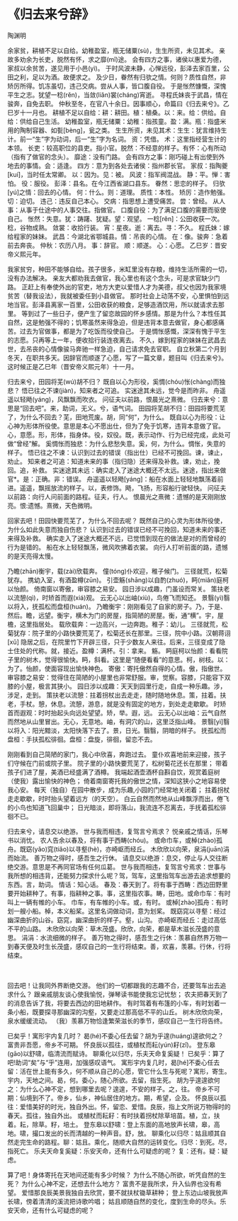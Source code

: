 <link href="../../css/style.css" rel="stylesheet" type="text/css" />

# 《归去来兮辞》

<span class="r">陶渊明

<div class="p">

余家贫，耕植不足以自给。幼稚盈室，瓶无储粟(sù)，生生所资，未见其术。
亲故多劝余为长吏，脱然有怀，求之靡(mǐ)途。
会有四方之事，诸侯以惠爱为德，家叔以余贫苦，遂见用于小邑(yì)。
于时风波未静，心惮远役，彭泽去家百里，公田之利，足以为酒。故便求之。
及少日，眷然有归欤之情。何则？质性自然，非矫厉所得。饥冻虽切，违己交病。尝从人事，皆口腹自役。
于是怅然慷慨，深愧平生之志。犹望一稔(rěn)，当敛(liǎn)裳(cháng)宵逝。
寻程氏妹丧于武昌，情在骏奔，自免去职。
仲秋至冬，在官八十余日。因事顺心，命篇曰《归去来兮》。乙巳岁十一月也。
<span class="comment">
耕植不足以自给：耕：耕田。植：植桑。以：来。给：供给。自给：供给自己生活。
幼稚盈室，瓶无储粟：幼稚：指孩童。盈：满。瓶：指盛米用的陶制容器、如甏[bèng]，瓮之类。
生生所资，未见其术：生生：犹言维持生计。前一“生”字为动词，后一“生”字为名词。
资：凭借。
术：这里指经营生计的本领。
长吏：较高职位的县吏。指小官。脱然：不经意的样子。有怀：心有所动（指有了做官的念头）。
靡途：没有门路。
会有四方之事：刚巧碰上有出使到外地去的事情。会：适逢。
四方：意为到各处去诸侯：指州郡长官。
家叔：指陶夔[kuí]，当时任太常卿。
以：因为。见：被。
风波：指军阀混战。
静：平。惮：害怕。
役：服役。
彭泽：县名。在今江西省湖口县东。
眷然：思恋的样子。
归欤[yú]之情：回去的心情。
何：什么。则：道理。
质性：本性。
矫厉：造作勉强。
切：迫切。
违己：违反自己本心。
交病：指思想上遭受痛苦。
尝：曾经。
从人事：从事于仕途中的人事交往。指做官。
口腹自役：为了满足口腹的需要而驱使自己。
怅然：失意。犹：踌躇、犹疑。望：观望。
一稔[rěn]：公田收获一次。稔，谷物成熟。
敛裳：收拾行装。
宵：星夜。逝：离去。寻：不久。
程氏妹：嫁给程家的妹妹。
武昌：今湖北省鄂城县。情：吊丧的心情。
在：像。骏奔：急着前去奔丧。
仲秋：农历八月。
事：辞官。
顺：顺遂。
心：心愿。
乙巳岁：晋安帝义熙元年。
</span>

<div class="translation">

我家贫穷，种田不能够自给。孩子很多，米缸里没有存粮，维持生活所需的一切，没有办法解决。
亲友大都劝我去做官，我心里也有这个念头，可是求官缺少门路。
正赶上有奉使外出的官吏，地方大吏以爱惜人才为美德，叔父也因为我家境贫苦（替我设法），我就被委任到小县做官。
那时社会上动荡不安，心里惧怕到远地当官。彭泽县离家一百里，公田收获的粮食，足够造酒饮用，所以就请求去那里。
等到过了一些日子，便产生了留恋故园的怀乡感情。那是为什么？本性任其自然，这是勉强不得的；饥寒虽然来得急迫，但是违背本意去做官，身心都感痛苦。过去为官做事，都是为了吃饭而役使自己。
于是惆怅感慨，深深有愧于平生的志愿。只再等上一年，便收拾行装连夜离去。
不久，嫁到程家的妹妹在武昌去世，去吊丧的心情像骏马奔驰一样急迫，自己请求免去官职。
自立秋第二个月到冬天，在职共多天。因辞官而顺遂了心愿，写了一篇文章，题目叫《归去来兮》。这时候正是乙巳年（晋安帝义熙元年）十一月。

</div>

归去来兮，田园将芜(wú)胡不归？
既自以心为形役，奚惆(chóu)怅(chàng)而独悲？
悟已往之不谏(jiàn)，知来者之可追。
实迷途其未远，觉今是而昨非。
舟遥遥以轻飏(yáng)，风飘飘而吹衣。
问征夫以前路，恨晨光之熹微。
<span class="comment">
归去来兮：意思是“回去吧”。来，助词，无义。兮，语气词。
田园将芜胡不归：田园将要荒芜了，为什么不回去？芜，田地荒废。胡，同“何”，为什么。
既自以心为形役：让心神为形体所役使。意思是本心不愿出仕，但为了免于饥寒，违背本意做了官。心，意愿。形，形体，指身体。役，奴役。既，表示动作、行为已经完成，此处可做“曾经”解。
奚惆怅而独悲：为什么悲愁失意。奚，何，为什么。惆怅，失意的样子。
悟已往之不谏：认识到过去的错误（指出仕）已经不可挽回。谏，谏止，劝止。
知来者之可追：知道未来的事（指归隐）还来得及补救。谏，劝止，挽回。追，补救。
实迷途其未远：确实走入了迷途大概还不太远。迷途，指出来做官*。是：正确。非：错误。
舟遥遥以轻飏[yáng]：船在水面上轻轻地飘荡着前进。遥遥，飘摇放流的样子。以，表修饰。飏，飞扬，形容船行驶轻快。
问征夫以前路：向行人问前面的路程。征夫，行人。
恨晨光之熹微：遗憾的是天刚刚放亮。恨:遗憾。熹微，天色微明。
</span>

<div class="translation">

回家去吧！田园快要荒芜了，为什么不回去呢？
既然自己的心灵为形体所役使，为什么如此失意而独自伤悲？
认识到过去的错误已经不可挽回，知道未来的事还来得及补救。
确实走入了迷途大概还不远，已觉悟到现在的做法是对的而曾经的行为是错的。
船在水上轻轻飘荡，微风吹拂着衣裳。
向行人打听前面的路，遗憾的是天亮得太慢。

</div>

乃瞻(zhān)衡宇，载(zài)欣载奔。
僮(tóng)仆欢迎，稚子候门。
三径就荒，松菊犹存。
携幼入室，有酒盈樽(zūn)。
引壶觞(shāng)以自酌(zhuó)，眄(miǎn)庭柯以怡颜。
倚南窗以寄傲，审容膝之易安。
园日涉以成趣，门虽设而常关。
策扶老以流憩(qì)，时矫首而遐(xiá)观。
云无心以出岫(xiù)，鸟倦飞而知还。
景翳(yì)翳以将入，抚孤松而盘桓(huán)。
<span class="comment">
乃瞻衡宇：刚刚看见了自家的房子。乃，于是、然后。瞻，远望。衡宇，横木为门的房屋，指简陋的房屋。衡，通“横”。宇，屋檐，这里指居处。
载欣载奔：一边高兴，一边奔跑。稚子：幼儿。
三径就荒，松菊犹存：院子里的小路快要荒芜了，松菊还长在那里。三径，院中小路。汉朝蒋诩[xǔ] 隐居之后，在院里竹下开辟三径，只于少数友人来往。后来，三径变成了隐士住处的代称。就，接近。盈樽：满杯。引：拿来。 觞。
眄庭柯以怡颜：看看院子里的树木，觉得很愉快。眄，斜看。这里是“随便看看”的意思。柯，树枝。以：为了。怡颜，使面容现出愉快神色。
寄傲：寄托傲然自得的心情。傲，指傲世。
审容膝之易安：觉得住在简陋的小屋里也非常舒服。审，觉察。容膝，只能容下双膝的小屋，极言其狭小。
园日涉以成趣：天天到园里行走，自成一种乐趣。涉，涉足，走到。
策扶老以流憩：拄着拐杖出去走走，随时随地休息。策，拄着。扶老，手杖。憩，休息。流憩，游息，就是没有固定的地方，到处走走歇歇。
时矫首而遐观：时时抬起头向远处望望。矫，举。遐，远。
云无心以出岫：云气自然而然地从山里冒出。无心，无意地。岫，有洞穴的山，这里泛指山峰。
景翳[yì]翳以将入：阳光黯淡，太阳快落下去了。景，日光。翳翳，阴暗的样子。
抚孤松而盘桓：手扶孤松徘徊。盘桓：盘旋，徘徊，留恋不去。
</span>

<div class="translation">

刚刚看到自己简陋的家门，我心中欣喜，奔跑过去。
童仆欢喜地前来迎接，孩子们守候在门前或院子里。
院子里的小路快要荒芜了，松树菊花还长在那里；
带着孩子们进了屋，美酒已经盛满了酒樽。
我端起酒壶酒杯自斟自饮，观赏着庭树（使我）露出愉快的神色；
倚着南窗寄托我的傲世之情，深知这狭小之地容易使我心安。
每天（独自）在园中散步，成为乐趣,小园的门经常地关闭着；
拄着拐杖走走歇歇，时时抬头望着远方（的天空）。
白云自然而然地从山峰飘浮而出，倦飞的小鸟也知道飞回巢中；
日光暗淡，即将落山，我流连不忍离去，手抚着孤松徘徊不已。

</div>

归去来兮，请息交以绝游。
世与我而相违，复驾言兮焉求？
悦亲戚之情话，乐琴书以消忧。
农人告余以春及，将有事于西畴(chóu)。
或命巾车，或棹(zhào)孤舟。既窈(yǎo)窕(tiǎo)以寻壑(hè)，亦崎岖而经丘。
木欣欣以向荣，泉涓(juān)涓而始流。
善万物之得时，感吾生之行休。
<span class="comment">
请息交以绝游：息交，停止与人交往断绝交游。意思是不再同官场有任何瓜葛。
世与我而相违，复驾言兮焉求：世事与我所想的相违背，还能努力探求什么呢？驾，驾车，这里指驾车出游去追求想要的东西。言，助词。
情话：知心话。
春及：春天到了。将有事于西畴：西边田野里要开始耕种了。有事，指耕种之事。事，这里指农事。畴，田地。或命巾车：有时叫上一辆有帷的小车。
巾车，有车帷的小车。或，有时。
或棹[zhào]孤舟：有时划一艘小船。棹，本义船桨。这里名词做动词，意为划桨。
既窈窕以寻壑：经过幽深曲折的山谷。窈窕，幽深曲折的样子。壑，山沟。
亦崎岖而经丘：走过高低不平的山路。
木欣欣以向荣：草木茂盛。欣欣，向荣，都是草木滋长茂盛的意思。
涓涓：水流细微的样子。
善万物之得时，感吾生之行休：羡慕自然界万物一到春天便及时生长茂盛，感叹自己的一生行将结束。善，欢喜，羡慕。行休，行将结束。
</span>

<div class="translation">　

回去吧！让我同外界断绝交游。
他们的一切都跟我的志趣不合，还要驾车出去追求什么？
跟亲戚朋友谈心使我愉悦，弹琴读书能使我忘记忧愁；
农夫把春天到了的消息告诉了我，将要去西边的田地耕作。
有时驾着有布篷的小车，有时划着一条小船，既要探寻那幽深的沟壑，又要走过那高低不平的山丘。
树木欣欣向荣，泉水缓缓流动。
（我）羡慕万物恰逢繁荣滋长的季节，感叹自己一生行将告终。

</div>

已矣乎！寓形宇内复几时？
曷(hé)不委心任去留？胡为乎遑(huáng)遑欲何之？
富贵非吾愿，帝乡不可期。
怀良辰以孤往，或植杖而耘(yún)耔(zǐ)。
登东皋(gāo)以舒啸，临清流而赋诗。
聊乘化以归尽，乐夫天命复奚疑！
<span class="comment">
已矣乎：算了吧!助词“矣”与“乎”连用，加强感叹语气。
寓形宇内复几时，曷[hé]不委心任去留：活在世上能有多久，何不顺从自己的心愿，管它什么生与死呢？寓形，寄生。宇内，天地之间。曷，何。委心，随心所欲。去留，指生死。
胡为乎遑遑欲何之：为什么心神不定，想到哪里去呢？遑遑，不安的样子。之，往。
帝乡不可期：仙境到不了。帝乡，仙乡，神仙居住的地方。期，希望，企及。
怀良辰以孤往：爱惜美好的时光，独自外出。怀，留恋、爱惜。良辰，指上文所说万物得时的春天。孤往，独自外出。
或植杖而耘耔：有时扶着拐杖除草培苗。植，立，扶着。耘，除草。籽，培土。
登东皋以舒啸：登上东面的高地放声长啸，皋，高地。啸，撮口发出的长而清越的一种声音。舒，放。
聊乘化以归尽：姑且顺其自然走完生命的路程。聊：姑且。乘化，随顺大自然的运转变化。归尽：到死。尽，指死亡。
乐夫天命复奚疑：乐安天命，还有什么可疑虑的呢？ 复：还有。疑：疑虑。
</span>

<div class="translation">

算了吧！身体寄托在天地间还能有多少时候？
为什么不随心所欲，听凭自然的生死？
为什么心神不定，还想去什么地方？
富贵不是我所求，升入仙界也没有希望。
爱惜那良辰美景我独自去欣赏，要不就扶杖锄草耕种；
登上东边山坡我放声长啸，傍着清清的溪流把诗歌吟唱；
姑且顺随自然的变化，度到生命的尽头。乐安天命，还有什么可疑虑的呢？ 

</div>
